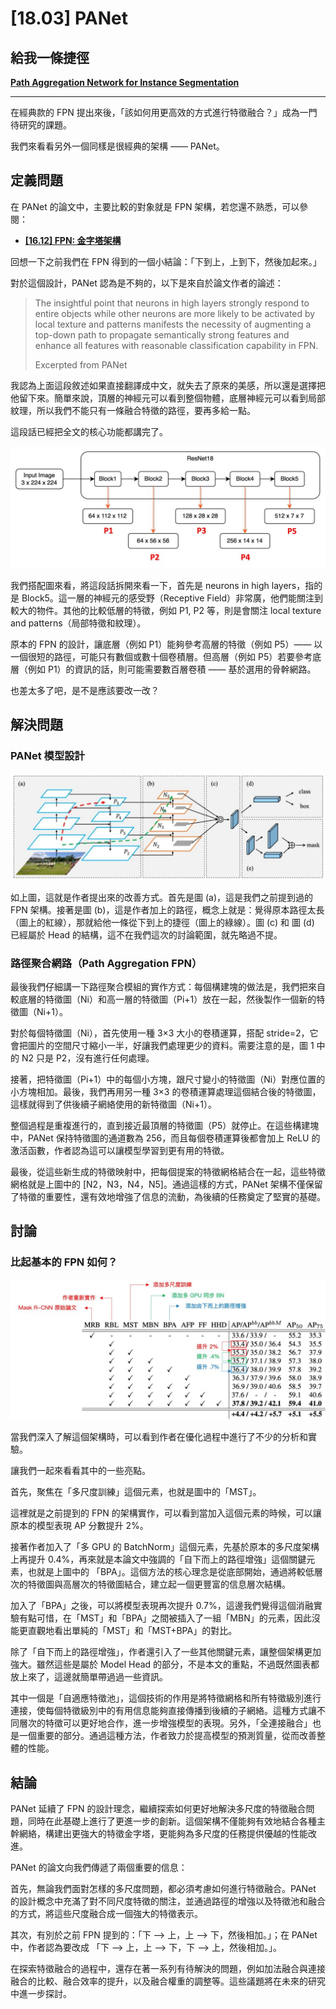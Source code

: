 # [18.03] PANet

## 給我一條捷徑

**[Path Aggregation Network for Instance Segmentation](https://arxiv.org/abs/1803.01534v4)**

---

在經典款的 FPN 提出來後，「該如何用更高效的方式進行特徵融合？」成為一門待研究的課題。

我們來看看另外一個同樣是很經典的架構 —— PANet。

## 定義問題

在 PANet 的論文中，主要比較的對象就是 FPN 架構，若您還不熟悉，可以參閱：

- [**[16.12] FPN: 金字塔架構**](../1612-fpn/index.md)

回想一下之前我們在 FPN 得到的一個小結論：「下到上，上到下，然後加起來。」

對於這個設計，PANet 認為是不夠的，以下是來自於論文作者的論述：

> The insightful point that neurons in high layers strongly respond to entire objects while other neurons are more likely to be activated by local texture and patterns manifests the necessity of augmenting a top-down path to propagate semantically strong features and enhance all features with reasonable classification capability in FPN.
>
> Excerpted from PANet

我認為上面這段敘述如果直接翻譯成中文，就失去了原來的美感，所以還是選擇把他留下來。簡單來說，頂層的神經元可以看到整個物體，底層神經元可以看到局部紋理，所以我們不能只有一條融合特徵的路徑，要再多給一點。

這段話已經把全文的核心功能都講完了。

![panet_1](./img/fpn_2.jpg)

我們搭配圖來看，將這段話拆開來看一下，首先是 neurons in high layers，指的是 Block5。這一層的神經元的感受野（Receptive Field）非常廣，他們能關注到較大的物件。其他的比較低層的特徵，例如 P1, P2 等，則是會關注 local texture and patterns（局部特徵和紋理）。

原本的 FPN 的設計，讓底層（例如 P1）能夠參考高層的特徵（例如 P5）—— 以一個很短的路徑，可能只有數個或數十個卷積層。但高層（例如 P5）若要參考底層（例如 P1）的資訊的話，則可能需要數百層卷積 —— 基於選用的骨幹網路。

也差太多了吧，是不是應該要改一改？

## 解決問題

### PANet 模型設計

![panet_2](./img/panet_2.jpg)

如上圖，這就是作者提出來的改善方式。首先是圖 (a)，這是我們之前提到過的 FPN 架構。接著是圖 (b)，這是作者加上的路徑，概念上就是：覺得原本路徑太長（圖上的紅線），那就給他一條從下到上的捷徑（圖上的綠線）。圖 (c) 和 圖 (d) 已經屬於 Head 的結構，這不在我們這次的討論範圍，就先略過不提。

### 路徑聚合網路（Path Aggregation FPN）

最後我們仔細講一下路徑聚合模組的實作方式：每個構建塊的做法是，我們把來自較底層的特徵圖（Ni）和高一層的特徵圖（Pi+1）放在一起，然後製作一個新的特徵圖（Ni+1）。

對於每個特徵圖（Ni），首先使用一種 3×3 大小的卷積運算，搭配 stride=2，它會把圖片的空間尺寸縮小一半，好讓我們處理更少的資料。需要注意的是，圖 1 中的 N2 只是 P2，沒有進行任何處理。

接著，把特徵圖（Pi+1）中的每個小方塊，跟尺寸變小的特徵圖（Ni）對應位置的小方塊相加。最後，我們再用另一種 3×3 的卷積運算處理這個結合後的特徵圖，這樣就得到了供後續子網絡使用的新特徵圖（Ni+1）。

整個過程是重複進行的，直到接近最頂層的特徵圖（P5）就停止。在這些構建塊中，PANet 保持特徵圖的通道數為 256，而且每個卷積運算後都會加上 ReLU 的激活函數，作者認為這可以讓模型學習到更有用的特徵。

最後，從這些新生成的特徵映射中，把每個提案的特徵網格結合在一起，這些特徵網格就是上圖中的 [N2，N3，N4，N5]。通過這樣的方式，PANet 架構不僅保留了特徵的重要性，還有效地增強了信息的流動，為後續的任務奠定了堅實的基礎。

## 討論

### 比起基本的 FPN 如何？

![panet_3](./img/panet_3.jpg)

當我們深入了解這個架構時，可以看到作者在優化過程中進行了不少的分析和實驗。

讓我們一起來看看其中的一些亮點。

首先，聚焦在「多尺度訓練」這個元素，也就是圖中的「MST」。

這裡就是之前提到的 FPN 的架構實作，可以看到當加入這個元素的時候，可以讓原本的模型表現 AP 分數提升 2%。

接著作者加入了「多 GPU 的 BatchNorm」這個元素，先基於原本的多尺度架構上再提升 0.4%，再來就是本論文中強調的「自下而上的路徑增強」這個關鍵元素，也就是上圖中的 「BPA」。這個方法的核心理念是從底部開始，通過將較低層次的特徵圖與高層次的特徵圖結合，建立起一個更豐富的信息層次結構。

加入了「BPA」之後，可以將模型表現再次提升 0.7%，這邊我們覺得這個消融實驗有點可惜，在「MST」和「BPA」之間被插入了一組「MBN」的元素，因此沒能更直觀地看出單純的「MST」和「MST+BPA」的對比。

除了「自下而上的路徑增強」，作者還引入了一些其他關鍵元素，讓整個架構更加強大。雖然這些是屬於 Model Head 的部分，不是本文的重點，不過既然圖表都放上來了，這邊就簡單帶過過一些資訊。

其中一個是「自適應特徵池」，這個技術的作用是將特徵網格和所有特徵級別進行連接，使每個特徵級別中的有用信息能夠直接傳播到後續的子網絡。這種方式讓不同層次的特徵可以更好地合作，進一步增強模型的表現。另外，「全連接融合」也是一個重要的部分。通過這種方法，作者致力於提高模型的預測質量，從而改善整體的性能。

## 結論

PANet 延續了 FPN 的設計理念，繼續探索如何更好地解決多尺度的特徵融合問題，同時在此基礎上進行了更進一步的創新。這個架構不僅能夠有效地結合各種主幹網絡，構建出更強大的特徵金字塔，更能夠為多尺度的任務提供優越的性能改進。

PANet 的論文向我們傳遞了兩個重要的信息：

首先，無論我們面對怎樣的多尺度問題，都必須考慮如何進行特徵融合。PANet 的設計概念中充滿了對不同尺度特徵的關注，並通過路徑的增強以及特徵池和融合的方式，將這些尺度融合成一個強大的特徵表示。

其次，有別於之前 FPN 提到的：「下 –> 上，上 –> 下，然後相加。」；在 PANet 中，作者認為要改成 「下 –> 上，上 –> 下，下 –> 上，然後相加。」。

在探索特徵融合的過程中，還存在著一系列有待解決的問題，例如加法融合與連接融合的比較、融合效率的提升，以及融合權重的調整等。這些議題將在未來的研究中進一步探討。
